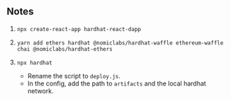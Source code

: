 ## Notes

1. `npx create-react-app hardhat-react-dapp`

2. `yarn add ethers hardhat @nomiclabs/hardhat-waffle ethereum-waffle chai @nomiclabs/hardhat-ethers`

3. `npx hardhat`
    - Rename the script to `deploy.js`.
    - In the config, add the path to `artifacts` and the local hardhat network.
